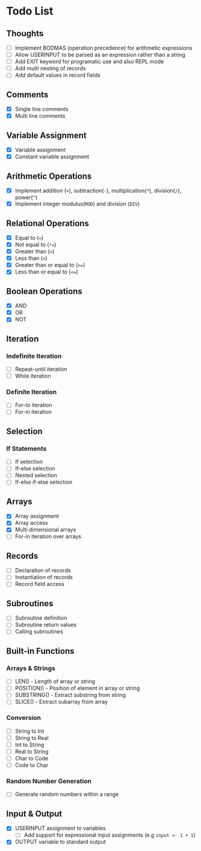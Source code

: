 # Todo List

## Thoughts

- [ ] Implement BODMAS (operation precedence) for arithmetic expressions
- [ ] Allow USERINPUT to be parsed as an expression rather than a string
- [ ] Add EXIT keyword for programatic use and also REPL mode
- [ ] Add multi nesting of records
- [ ] Add default values in record fields

## Comments

- [x] Single line comments
- [x] Multi line comments

## Variable Assignment

- [x] Variable assignment
- [x] Constant variable assignment

## Arithmetic Operations

- [x] Implement addition (`+`), subtraction(`-`), multiplication(`*`), division(`/`), power(`^`)
- [x] Implement integer modulus(`MOD`) and division (`DIV`)

## Relational Operations

- [x] Equal to (`=`)
- [x] Not equal to (`!=`)
- [x] Greater than (`>`)
- [x] Less than (`<`)
- [x] Greater than or equal to (`>=`)
- [x] Less than or equal to (`<=`)

## Boolean Operations

- [x] AND
- [x] OR
- [x] NOT

## Iteration

### Indefinite Iteration

- [ ] Repeat-until iteration
- [ ] While iteration

### Definite Iteration

- [ ] For-to iteration
- [ ] For-in iteration

## Selection

### If Statements

- [ ] If selection
- [ ] If-else selection
- [ ] Nested selection
- [ ] If-else if-else selection

## Arrays

- [x] Array assignment
- [x] Array access
- [x] Multi dimensional arrays
- [ ] For-in iteration over arrays

## Records

- [ ] Declaration of records
- [ ] Instantiation of records
- [ ] Record field access

## Subroutines

- [ ] Subroutine definition
- [ ] Subroutine return values
- [ ] Calling subroutines

## Built-in Functions

### Arrays & Strings

- [ ] LEN() - Length of array or string
- [ ] POSITION() - Position of element in array or string
- [ ] SUBSTRING() - Extract substring from string
- [ ] SLICE() - Extract subarray from array

### Conversion

- [ ] String to Int
- [ ] String to Real
- [ ] Int to String
- [ ] Real to String
- [ ] Char to Code
- [ ] Code to Char

### Random Number Generation

- [ ] Generate random numbers within a range

## Input & Output

- [x] USERINPUT assignment to variables
  - [ ] Add support for expressional input assignments (e.g `input <- 1 + 1`)
- [x] OUTPUT variable to standard output
